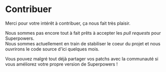 # Contribuer

Merci pour votre intérêt à contribuer, ça nous fait très plaisir.

Nous sommes pas encore tout à fait prêts à accepter les *pull requests* pour Superpowers.  
Nous sommes actuellement en train de stabiliser le coeur du projet et nous ouvrirons le code source d'ici quelques mois.

Vous pouvez malgré tout déjà partager vos patchs avec la communauté si vous améliorez votre propre version de Superpowers !

